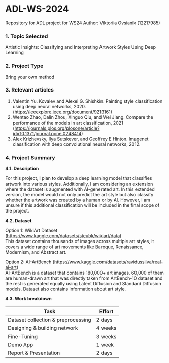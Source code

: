 # ADL-WS-2024
Repository for ADL project for WS24
Author: Viktoriia Ovsianik (12217985)


### 1. Topic Selected

Artistic Insights: Classifying and Interpreting Artwork Styles Using Deep Learning

### 2. Project Type

Bring your own method

### 3. Relevant articles

1. Valentin Yu. Kovalev and Alexei G. Shishkin. Painting style classification using deep neural networks, 2020. (https://ieeexplore.ieee.org/document/9213161)
2. Wentao Zhao, Dalin Zhou, Xinguo Qiu, and Wei Jiang. Compare the performance of the models in art classification, 2021 (https://journals.plos.org/plosone/article?id=10.1371/journal.pone.0248414)
3. Alex Krizhevsky, Ilya Sutskever, and Geoffrey E Hinton. Imagenet classification with deep convolutional neural networks, 2012.

### 4. Project Summary

 **4.1. Description**

For this project, I plan to develop a deep learning model that classifies artwork into various styles. Additionally, I am considering an extension where the dataset is augmented with AI-generated art. In this extended version, the model would not only predict the art style but also classify whether the artwork was created by a human or by AI. However, I am unsure if this additional classification will be included in the final scope of the project.

 **4.2. Dataset**

Option 1: WikiArt Dataset (https://www.kaggle.com/datasets/steubk/wikiart/data)  
This dataset contains thousands of images across multiple art styles, it covers a wide range of art movements like Baroque, Renaissance, Modernism, and Abstract art.

Option 2: AI-ArtBench (https://www.kaggle.com/datasets/ravidussilva/real-ai-art)  
AI-ArtBench is a dataset that contains 180,000+ art images. 60,000 of them are human-drawn art that was directly taken from ArtBench-10 dataset and the rest is generated equally using Latent Diffusion and Standard Diffusion models. Dataset also contains information about art style.

 **4.3. Work breakdown**

| Task                                             | Effort          |
|--------------------------------------------------|-----------------|
| Dataset collection  & preprocessing              | 2 days          |
| Designing & building network                     | 4 weeks         |
| Fine-Tuning                                      | 3 weeks         |
| Demo App                                         | 1 week          |
| Report & Presentation                            | 2 days          |
